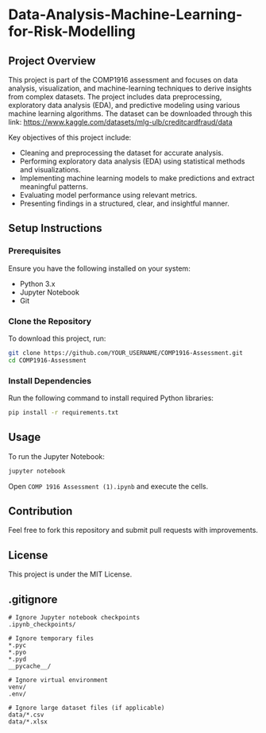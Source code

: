 # Data-Analysis-Machine-Learning-for-Risk-Modelling
## Project Overview
This project is part of the COMP1916 assessment and focuses on data analysis, visualization, and machine-learning techniques to derive insights from complex datasets. The project includes data preprocessing, exploratory data analysis (EDA), and predictive modeling using various machine learning algorithms.
The dataset can be downloaded through this link:  https://www.kaggle.com/datasets/mlg-ulb/creditcardfraud/data

Key objectives of this project include:
- Cleaning and preprocessing the dataset for accurate analysis.
- Performing exploratory data analysis (EDA) using statistical methods and visualizations.
- Implementing machine learning models to make predictions and extract meaningful patterns.
- Evaluating model performance using relevant metrics.
- Presenting findings in a structured, clear, and insightful manner.

## Setup Instructions
### Prerequisites
Ensure you have the following installed on your system:
- Python 3.x
- Jupyter Notebook
- Git

### Clone the Repository
To download this project, run:
```sh
git clone https://github.com/YOUR_USERNAME/COMP1916-Assessment.git
cd COMP1916-Assessment
```

### Install Dependencies
Run the following command to install required Python libraries:
```sh
pip install -r requirements.txt
```

## Usage
To run the Jupyter Notebook:
```sh
jupyter notebook
```
Open `COMP 1916 Assessment (1).ipynb` and execute the cells.

## Contribution
Feel free to fork this repository and submit pull requests with improvements.

## License
This project is under the MIT License.

## .gitignore
```
# Ignore Jupyter notebook checkpoints
.ipynb_checkpoints/

# Ignore temporary files
*.pyc
*.pyo
*.pyd
__pycache__/

# Ignore virtual environment
venv/
.env/

# Ignore large dataset files (if applicable)
data/*.csv
data/*.xlsx
```
